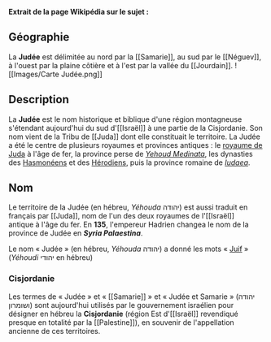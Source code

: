 **Extrait de la page Wikipédia sur le sujet :**
## Géographie
La **Judée** est délimitée au nord par la [[Samarie]], au sud par le [[Néguev]], à l'ouest par la plaine côtière et à l'est par la vallée du [[Jourdain]].
![[Images/Carte Judée.png]]

## Description
La **Judée** est le nom historique et biblique d'une région montagneuse s'étendant aujourd'hui du sud d'[[Israël]] à une partie de la Cisjordanie. Son nom vient de la Tribu de [[Juda]] dont elle constituait le territoire.
La Judée a été le centre de plusieurs royaumes et provinces antiques : le [royaume de Juda](https://fr.wikipedia.org/wiki/Royaume_de_Juda "Royaume de Juda") à l'âge de fer, la province perse de _[Yehoud Medinata](https://fr.wikipedia.org/wiki/Yehoud_Medinata "Yehoud Medinata")_, les dynasties des [Hasmonéens](https://fr.wikipedia.org/wiki/Hasmon%C3%A9ens "Hasmonéens") et des [Hérodiens](https://fr.wikipedia.org/wiki/H%C3%A9rodiens "Hérodiens"), puis la province romaine de _[Iudaea](https://fr.wikipedia.org/wiki/Jud%C3%A9e_(province_romaine) "Judée (province romaine)")_.

## Nom
Le territoire de la Judée (en hébreu, _Yéhouda_ יהודה) est aussi traduit en français par [[Juda]], nom de l'un des deux royaumes de l'[[Israël]] antique à l'âge du fer.
En **135**, l'empereur Hadrien changea le nom de la province de Judée en ***Syria Palaestina***.

Le nom « Judée » (en hébreu, _Yéhouda_ יהודה) a donné les mots « [Juif](https://fr.wikipedia.org/wiki/Juifs "Juifs") » (_Yéhoudi_ יהודי en hébreu)

### Cisjordanie
Les termes de « Judée » et « [[Samarie]] » et « Judée et Samarie » (יהודה ושומרון) sont aujourd'hui utilisés par le gouvernement israélien pour désigner en hébreu la **Cisjordanie** (région Est d'[[Israël]] revendiqué presque en totalité par la [[Palestine]]), en souvenir de l'appellation ancienne de ces territoires.